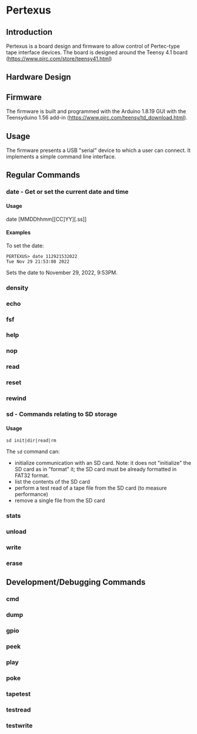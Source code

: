 # Pertexus

## Introduction
Pertexus is a board design and firmware to allow control of
Pertec-type tape interface devices.  The board is designed around
the Teensy 4.1 board (https://www.pjrc.com/store/teensy41.html)

## Hardware Design

## Firmware

The firmware is built and programmed with the Arduino 1.8.19 GUI with the
Teensyduino 1.56 add-in (https://www.pjrc.com/teensy/td_download.html).


## Usage

The firmware presents a USB "serial" device to which a user can connect.
It implements a simple command line interface.

## Regular Commands

### date - Get or set the current date and time

#### Usage

date [MMDDhhmm[[CC]YY][.ss]]

#### Examples

To set the date:

```
PERTEXUS> date 112921532022
Tue Nov 29 21:53:08 2022
```

Sets the date to November 29, 2022, 9:53PM.


### density

### echo

### fsf

### help

### nop

### read

### reset

### rewind

### sd - Commands relating to SD storage

#### Usage
```
sd init|dir|read|rm
```

The `sd` command can:
* initialize communication with an SD card.  Note: it does not "initialize"
the SD card as in "format" it; the SD card must be already formatted in FAT32
format.
* list the contents of the SD card
* perform a test read of a tape file from the SD card (to measure performance)
* remove a single file from the SD card


### stats

### unload

### write

### erase

## Development/Debugging Commands

### cmd

### dump

### gpio

### peek

### play

### poke

### tapetest

### testread

### testwrite

